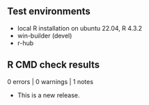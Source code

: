 ## Test environments
* local R installation on ubuntu 22.04, R 4.3.2
* win-builder (devel)
* r-hub

## R CMD check results

0 errors | 0 warnings | 1 notes

* This is a new release.
